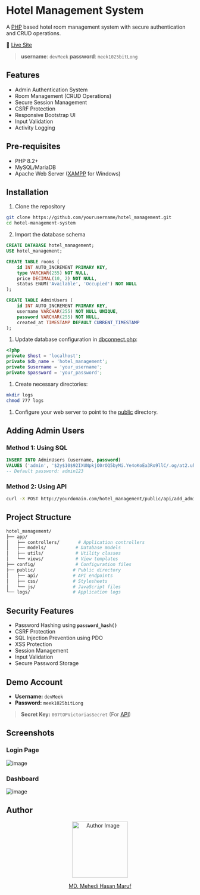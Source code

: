 # Hotel Management System
A [PHP](https://www.php.net/) based hotel room management system with secure authentication and CRUD operations.

🚀 [Live Site](http://hotel-management.infy.uk/public/index.php)
> **username**: `devMeek`
> **password**: `meek1025bitLong`


## Features
- Admin Authentication System
- Room Management (CRUD Operations)
- Secure Session Management
- CSRF Protection
- Responsive Bootstrap UI
- Input Validation
- Activity Logging

## Pre-requisites
- PHP 8.2+
- MySQL/MariaDB
- Apache Web Server ([XAMPP](https://www.apachefriends.org) for Windows)

## Installation
1. Clone the repository
```bash
git clone https://github.com/yourusername/hotel_management.git
cd hotel-management-system
```

2. Import the database schema
```SQL
CREATE DATABASE hotel_management;
USE hotel_management;

CREATE TABLE rooms (
    id INT AUTO_INCREMENT PRIMARY KEY,
    type VARCHAR(255) NOT NULL,
    price DECIMAL(10, 2) NOT NULL,
    status ENUM('Available', 'Occupied') NOT NULL
);

CREATE TABLE AdminUsers (
    id INT AUTO_INCREMENT PRIMARY KEY,
    username VARCHAR(255) NOT NULL UNIQUE,
    password VARCHAR(255) NOT NULL,
    created_at TIMESTAMP DEFAULT CURRENT_TIMESTAMP
);
```

1. Update database configuration in [dbconnect.php](https://github.com/mehedi37/hotel_management/blob/main/config/dbconnect.php):
```php
<?php
private $host = 'localhost';
private $db_name = 'hotel_management';
private $username = 'your_username';
private $password = 'your_password';
```

1. Create necessary directories:
```bash
mkdir logs
chmod 777 logs
```

1. Configure your web server to point to the [public](https://github.com/mehedi37/hotel_management/tree/main/public) directory.

## Adding Admin Users

### Method 1: Using SQL
```SQL
INSERT INTO AdminUsers (username, password)
VALUES ('admin', '$2y$10$92IXUNpkjO0rOQ5byMi.Ye4oKoEa3Ro9llC/.og/at2.uheWG/igi');
-- Default password: admin123
```

### Method 2: Using API
```bash
curl -X POST http://yourdomain.com/hotel_management/public/api/add_admin.php -d "secret=007tOPVictoriasSecret&username=admin&password=admin123"
```

## Project Structure
```bash
hotel_management/
├── app/
│   ├── controllers/       # Application controllers
│   ├── models/           # Database models
│   ├── utils/            # Utility classes
│   └── views/            # View templates
├── config/               # Configuration files
├── public/              # Public directory
│   ├── api/             # API endpoints
│   ├── css/             # Stylesheets
│   └── js/              # JavaScript files
└── logs/                # Application logs
```

## Security Features
- Password Hashing using **`password_hash()`**
- CSRF Protection
- SQL Injection Prevention using PDO
- XSS Protection
- Session Management
- Input Validation
- Secure Password Storage

## Demo Account
- **Username:** `devMeek`
- **Password:** `meek1025bitLong`
> **Secret Key:** `007tOPVictoriasSecret` (For [API](https://github.com/mehedi37/hotel_management?tab=readme-ov-file#method-2-using-api))

## Screenshots
### Login Page
![image](https://github.com/user-attachments/assets/9f981ccb-9262-42fc-a05d-35ed01ccee28)


### Dashboard
![image](https://github.com/user-attachments/assets/0b2c42ac-465b-4b4f-9a8a-347ba7e9dfb7)



## Author
<div align="center">
  <img src="https://avatars.githubusercontent.com/u/41261534?s=400&u=917446fd6f90811cd8cf236d4b6f8f19067865b9&v=4" width="150" alt="Author Image">

  [MD. Mehedi Hasan Maruf](https://github.com/mehedi37)
</div>
